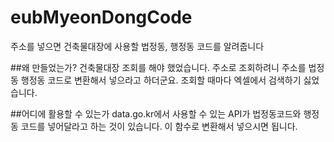 # eubMyeonDongCode
주소를 넣으면 건축물대장에 사용할 법정동, 행정동 코드를 알려줍니다

##왜 만들었는가?
건축물대장 조회를 해야 했었습니다. 주소로 조회하려니 주소를 법정동 행정동 코드로 변환해서 넣으라고 하더군요. 조회할 때마다 엑셀에서 검색하기 싫었습니다.

##어디에 활용할 수 있는가
data.go.kr에서 사용할 수 있는 API가 법정동코드와 행정동 코드를 넣어달라고 하는 것이 있습니다. 이 함수로 변환해서 넣으시면 됩니다.



